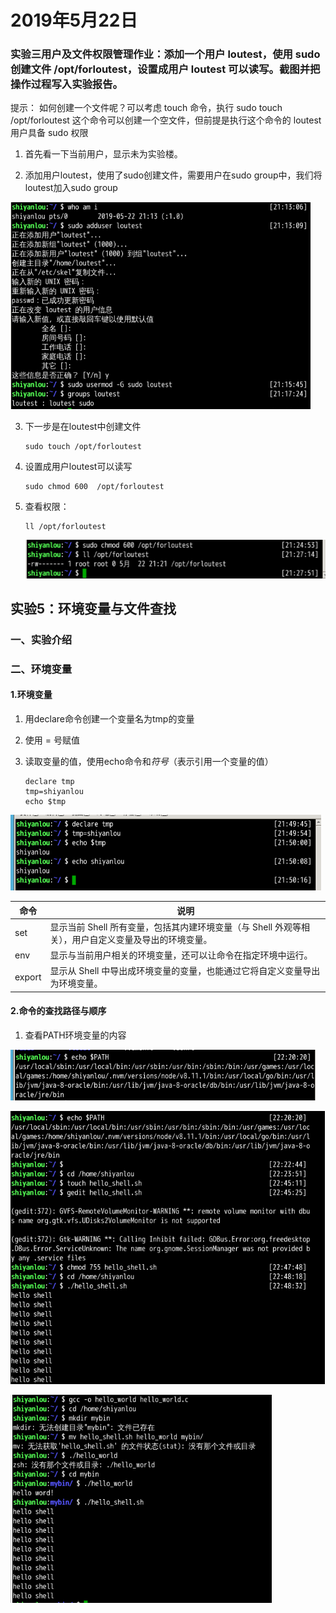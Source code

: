 # 2019年5月22日
### 实验三用户及文件权限管理作业：添加一个用户 loutest，使用 sudo 创建文件 /opt/forloutest，设置成用户 loutest 可以读写。截图并把操作过程写入实验报告。

提示： 如何创建一个文件呢？可以考虑 touch 命令，执行 sudo touch /opt/forloutest 这个命令可以创建一个空文件，但前提是执行这个命令的 loutest 用户具备 sudo 权限

1. 首先看一下当前用户，显示未为实验楼。

2.  添加用户loutest，使用了sudo创建文件，需要用户在sudo group中，我们将loutest加入sudo group

   ![](https://raw.githubusercontent.com/Feeling925/Homework/master/pictures/20150522/20150522_1.png)

3. 下一步是在loutest中创建文件

   ```
   sudo touch /opt/forloutest
   ```

4. 设置成用户loutest可以读写

   ```
   sudo chmod 600  /opt/forloutest
   ```

5. 查看权限：

   ```
   ll /opt/forloutest
   ```

   ![](https://raw.githubusercontent.com/Feeling925/Homework/master/pictures/20150522/20150522_2.png)

## 实验5：环境变量与文件查找

### 一、实验介绍

### 二、环境变量

#### 1.环境变量

1. 用declare命令创建一个变量名为tmp的变量

2. 使用 = 号赋值

3. 读取变量的值，使用echo命令和$符号（$表示引用一个变量的值）

   ```
   declare tmp
   tmp=shiyanlou
   echo $tmp
   ```

![](https://raw.githubusercontent.com/Feeling925/Homework/master/pictures/20150522/20150522_3.png)

| 命令   | 说明                                                         |
| ------ | ------------------------------------------------------------ |
| set    | 显示当前 Shell 所有变量，包括其内建环境变量（与 Shell 外观等相关），用户自定义变量及导出的环境变量。 |
| env    | 显示与当前用户相关的环境变量，还可以让命令在指定环境中运行。 |
| export | 显示从 Shell 中导出成环境变量的变量，也能通过它将自定义变量导出为环境变量。 |

####  2.命令的查找路径与顺序

1.  查看PATH环境变量的内容

   ![](https://raw.githubusercontent.com/Feeling925/Homework/master/pictures/20150522/20150522_4.png)

![](https://raw.githubusercontent.com/Feeling925/Homework/master/pictures/20150522/20150522_5.png)

![](https://raw.githubusercontent.com/Feeling925/Homework/master/pictures/20150522/20150522_6.png)

